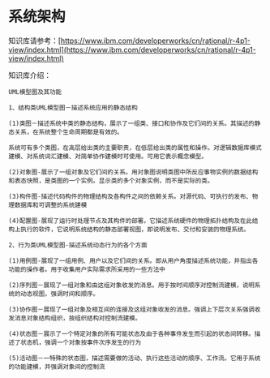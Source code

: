 # 系统架构

知识库请参考：[https://www.ibm.com/developerworks/cn/rational/r-4p1-view/index.html](https://www.ibm.com/developerworks/cn/rational/r-4p1-view/index.html)

知识库介绍：

```
UML模型图及其功能 

1、结构类UML模型图－描述系统应用的静态结构

(1)类图－描述系统中类的静态结构，展示了一组类、接口和协作及它们间的关系。其描述的静态关系，在系统整个生命周期都是有效的。

系统可有多个类图，在高层给出类的主要职责，在低层给出类的属性和操作。对逻辑数据库模式建模、对系统词汇建模、对简单协作建模时可使用。可用它表示概念模型。

(2)对象图-展示了一组对象及它们间的关系。用对象图说明类图中所反应事物实例的数据结构和表态快照，是类图的一个实例。显示类的多个对象实例，而不是实际的类。

(3)构件图-描述代码构件的物理结构及各构件之间的依赖关系。对源代码、可执行的发布、物理数据库和可调整的系统建模

(4)配置图-展现了运行时处理节点及其构件的部署。它描述系统硬件的物理拓扑结构及在此结构上执行的软件，它说明系统结构的静态部署视图，即说明发布、交付和安装的物理系统。

2、行为类UML模型图-描述系统动态行为的各个方面

(1)用例图-展现了一组用例、用户以及它们间的关系。即从用户角度描述系统功能，并指出各功能的操作者。用于收集用户实际需求所采用的一些方法中

(2)序列图－展现了一组对象和由这组对象收发的消息。用于按时间顺序对控制流建模，说明系统的动态视图，强调时间和顺序。

(3)协作图－展现了一组对象及相互间的连接及这组对象收发的消息。强调上下层次关系强调收发消息对象结构组织，按组织结构对控制流建模。

(4)状态图－展示了一个特定对象的所有可能状态及由于各种事件发生而引起的状态间转移。描述了状态机，强调一个对象按事件次序发生的行为

(5)活动图－一特殊的状态图，描述需要做的活动、执行这些活动的顺序、工作流。它用于系统的功能建模，并强调对象间的控制流
```



